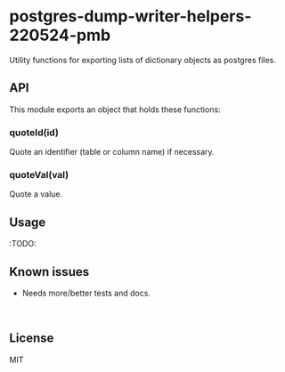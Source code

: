 ﻿
<!--#echo json="package.json" key="name" underline="=" -->
postgres-dump-writer-helpers-220524-pmb
=======================================
<!--/#echo -->

<!--#echo json="package.json" key="description" -->
Utility functions for exporting lists of dictionary objects as postgres files.
<!--/#echo -->



API
---

This module exports an object that holds these functions:

### quoteId(id)

Quote an identifier (table or column name) if necessary.



### quoteVal(val)

Quote a value.








Usage
-----

:TODO:



<!--#toc stop="scan" -->



Known issues
------------

* Needs more/better tests and docs.




&nbsp;


License
-------
<!--#echo json="package.json" key=".license" -->
MIT
<!--/#echo -->
